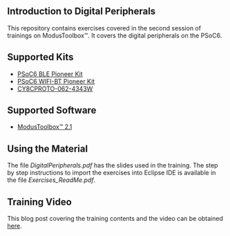 ## Introduction to Digital Peripherals

This repository contains exercises covered in the second session of trainings on ModusToolbox&trade;. It covers the digital peripherals on the PSoC6. 

## Supported Kits
*	[PSoC6 BLE Pioneer Kit](https://www.cypress.com/documentation/development-kitsboards/psoc-6-ble-pioneer-kit-cy8ckit-062-ble)
*	[PSoC6 WIFI-BT Pioneer Kit](https://www.cypress.com/documentation/development-kitsboards/psoc-6-wifi-bt-pioneer-kit-cy8ckit-062-wifi-bt)
*	[CY8CPROTO-062-4343W](https://www.cypress.com/documentation/development-kitsboards/psoc-6-wi-fi-bt-prototyping-kit-cy8cproto-062-4343w)


## Supported Software
* [ModusToolbox&trade; 2.1](https://www.cypress.com/products/modustoolbox-software-environment)


## Using the Material
The file _DigitalPeripherals.pdf_ has the slides used in the training. The step by step instructions to import the exercises into Eclipse IDE is available in the file _Exercises_ReadMe.pdf_. 

## Training Video
This blog post covering the training contents and the video can be obtained [here](https://community.cypress.com/t5/ModusToolbox-Blog/Session-2-Introduction-to-Digital-Peripherals-in-ModusToolbox/ba-p/247024). 






